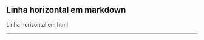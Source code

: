 <!-- Primeira digitação -->
Linha horizontal em markdown
---
<!-- Segunda digitação -->
<p> Linha horizontal em html</p>
<hr>